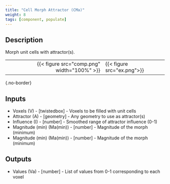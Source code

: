 ```yaml
---
title: "Cell Morph Attractor (CMa)"
weight: 8
tags: [component, populate]
---
```


## Description

Morph unit cells with attractor(s).

| | |
| ---: | :--- |
|{{< figure src="comp.png" width="100%" >}} |{{< figure src="ex.png">}} |
{.no-border}

## Inputs

- Voxels (V) - [twistedbox] - Voxels to be filled with unit cells
- Attractor (A) - [geometry] - Any geometry to use as attractor(s)
- Influence (I) - [number] - Smoothed range of attractor influence (0-1)
- Magnitude (min) (Ma(min)) - [number] - Magnitude of the morph (minimum)
- Magnitude (min) (Ma(min)) - [number] - Magnitude of the morph (minimum)

## Outputs

- Values (Va) - [number] - List of values from 0-1 corresponding to each voxel